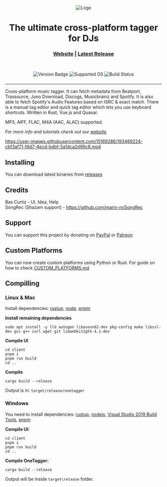 <p align='center'>
    <img alt='Logo' src='https://raw.githubusercontent.com/Marekkon5/onetagger/master/assets/onetagger-logo-github.png'>
</p>
<h1 align='center'>The ultimate cross-platform tagger for DJs</h1>

<h3 align='center'><b>
<a href='https://onetagger.github.io/'>Website</a> | <a href='https://github.com/Marekkon5/onetagger/releases/'>Latest Release</a>
</b></h3>
<br>

<p align='center'>
    <img alt='Version Badge' src='https://img.shields.io/github/v/release/marekkon5/onetagger?label=Latest%20Release'>
    <img alt='Supported OS' src='https://img.shields.io/badge/OS-Windows%2C%20Mac%20OS%2C%20Linux-orange'>
    <img alt='Build Status' src='https://img.shields.io/github/actions/workflow/status/marekkon5/onetagger/build.yml?branch=master'>
</p>

<h3 align='center'><b></b></h3>
<hr>

Cross-platform music tagger.
It can fetch metadata from Beatport, Traxsource, Juno Download, Discogs, Musicbrainz and Spotify.
It is also able to fetch Spotify's Audio Features based on ISRC & exact match. 
There is a manual tag editor and quick tag editor which lets you use keyboard shortcuts. Written in Rust, Vue.js and Quasar.

MP3, AIFF, FLAC, M4A (AAC, ALAC) supported.

*For more info and tutorials check out our [website](https://onetagger.github.io/).*

https://user-images.githubusercontent.com/15169286/193469224-cbf3af71-f6d7-4ecd-bdbf-5a1dca2d99c8.mp4


## Installing

You can download latest binaries from [releases](https://github.com/Marekkon5/onetagger/releases)


## Credits
Bas Curtiz - UI, Idea, Help  
SongRec (Shazam support) - https://github.com/marin-m/SongRec

## Support
You can support this project by donating on [PayPal](https://paypal.me/marekkon5) or [Patreon](https://www.patreon.com/onetagger)

## Custom Platforms
You can now create custom platforms using Python or Rust. For guide on how to check [CUSTOM_PLATFORMS.md](https://github.com/Marekkon5/onetagger/blob/master/CUSTOM_PLATFORMS.md)

## Compilling

### Linux & Mac
Install dependencies: [rustup](https://rustup.rs), [node](https://nodejs.org/en/download/package-manager/), [pnpm](https://pnpm.io/installation)

**Install remaining dependencies**
```
sudo apt install -y lld autogen libasound2-dev pkg-config make libssl-dev gcc g++ curl wget git libwebkit2gtk-4.1-dev
```

**Compile UI**
```
cd client
pnpm i
pnpm run build
cd ..
```

**Compile**
```
cargo build --release
```
Output is in: `target/release/onetagger`


### Windows
You need to install dependencies: [rustup](https://rustup.rs), [nodejs](https://nodejs.org/en/download/), [Visual Studio 2019 Build Tools](https://aka.ms/vs/16/release/vs_buildtools.exe), [pnpm](https://pnpm.io/installation)

**Compile UI:**
```
cd client
pnpm i
pnpm run build
cd ..
```

**Compile OneTagger:**
```
cargo build --release
```

Output will be inside `target\release` folder.
